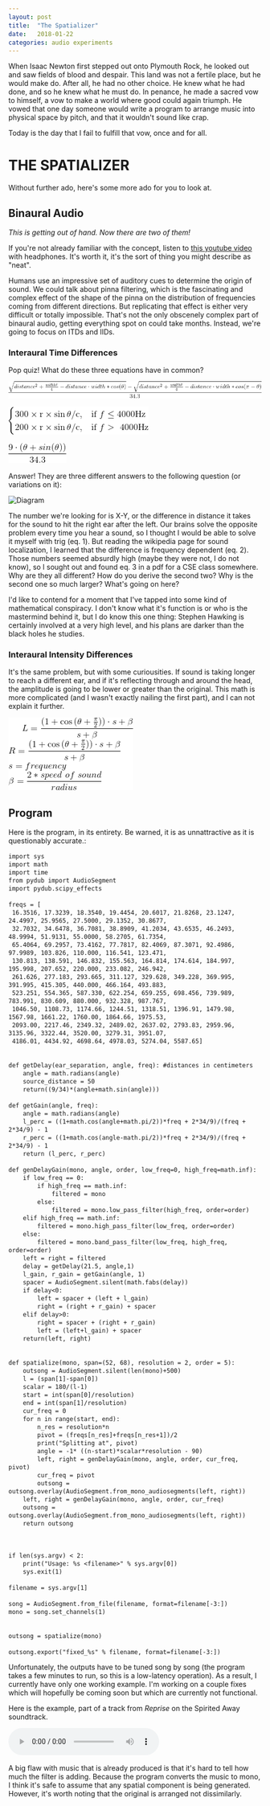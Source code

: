 ```yaml
---
layout: post
title:  "The Spatializer"
date:   2018-01-22
categories: audio experiments
---
```


When Isaac Newton first stepped out onto Plymouth Rock, he looked out and saw fields of blood and despair. This land was not a fertile place, but he would make do. After all, he had no other choice. He knew what he had done, and so he knew what he must do. In penance, he made a sacred vow to himself, a vow to make a world where good could again triumph. He vowed that one day someone would write a program to arrange music into physical space by pitch, and that it wouldn't sound like crap.

Today is the day that I fail to fulfill that vow, once and for all. 

# THE SPATIALIZER

Without further ado, here's some more ado for you to look at.

## Binaural Audio
*This is getting out of hand. Now there are two of them!*

If you're not already familiar with the concept, listen to [this youtube video](https://www.youtube.com/watch?v=IUDTlvagjJA) with headphones. It's worth it, it's the sort of thing you might describe as "neat". 

Humans use an impressive set of auditory cues to determine the origin of sound. We could talk about pinna filtering, which is the fascinating and complex effect of the shape of the pinna on the distribution of frequencies coming from different directions. But replicating that effect is either very difficult or totally impossible. That's not the only obscenely complex part of binaural audio, getting everything spot on could take months. Instead, we're going to focus on ITDs and IIDs. 

### Interaural Time Differences

Pop quiz! What do these three equations have in common?

![Eq. 1](/assets/spatializer/itd_1.gif "Ooh, math.")

![Eq. 2](/assets/spatializer/itd_2.gif "What! A piecewise equation! Gads!")

![Eq. 3](/assets/spatializer/itd_3.gif "I suppose you could cheat at this quiz by looking at the filenames in the source, but it's not a real quiz so I'm not held to the same standards. Even then, I've had quizzes count for a grade where the answer was in the source, so I'm at least operating at that level.")

Answer! They are three different answers to the following question (or variations on it):

![Diagram](/assets/spatializer/dia_1.png" "I drew this diagram about 15 times, and look at it. It's awful. I don't know what to do.")

The number we're looking for is X-Y, or the difference in distance it takes for the sound to hit the right ear after the left. Our brains solve the opposite problem every time you hear a sound, so I thought I would be able to solve it myself with trig (eq. 1). But reading the wikipedia page for sound localization, I learned that the difference is frequency dependent (eq. 2). Those numbers seemed absurdly high (maybe they were not, I do not know), so I sought out and found eq. 3 in a pdf for a CSE class somewhere. Why are they all different? How do you derive the second two? Why is the second one so much larger? What's going on here?

I'd like to contend for a moment that I've tapped into some kind of mathematical conspiracy. I don't know what it's function is or who is the mastermind behind it, but I do know this one thing: Stephen Hawking is certainly involved at a very high level, and his plans are darker than the black holes he studies.

### Interaural Intensity Differences

It's the same problem, but with some curiousities. If sound is taking longer to reach a different ear, and if it's reflecting through and around the head, the amplitude is going to be lower or greater than the original. This math is more complicated (and I wasn't exactly nailing the first part), and I can not explain it further.


![Meaningless Garbage](/assets/spatializer/iid.gif "Look! Numbers! Science!")

## Program

Here is the program, in its entirety. Be warned, it is as unnattractive as it is questionably accurate.:

~~~~ 
import sys
import math
import time
from pydub import AudioSegment
import pydub.scipy_effects

freqs = [
 16.3516, 17.3239, 18.3540, 19.4454, 20.6017, 21.8268, 23.1247, 24.4997, 25.9565, 27.5000, 29.1352, 30.8677,
 32.7032, 34.6478, 36.7081, 38.8909, 41.2034, 43.6535, 46.2493, 48.9994, 51.9131, 55.0000, 58.2705, 61.7354,
 65.4064, 69.2957, 73.4162, 77.7817, 82.4069, 87.3071, 92.4986, 97.9989, 103.826, 110.000, 116.541, 123.471,
 130.813, 138.591, 146.832, 155.563, 164.814, 174.614, 184.997, 195.998, 207.652, 220.000, 233.082, 246.942,
 261.626, 277.183, 293.665, 311.127, 329.628, 349.228, 369.995, 391.995, 415.305, 440.000, 466.164, 493.883,
 523.251, 554.365, 587.330, 622.254, 659.255, 698.456, 739.989, 783.991, 830.609, 880.000, 932.328, 987.767,
 1046.50, 1108.73, 1174.66, 1244.51, 1318.51, 1396.91, 1479.98, 1567.98, 1661.22, 1760.00, 1864.66, 1975.53,
 2093.00, 2217.46, 2349.32, 2489.02, 2637.02, 2793.83, 2959.96, 3135.96, 3322.44, 3520.00, 3279.31, 3951.07,
 4186.01, 4434.92, 4698.64, 4978.03, 5274.04, 5587.65]


def getDelay(ear_separation, angle, freq): #distances in centimeters
	angle = math.radians(angle)
	source_distance = 50
	return((9/34)*(angle+math.sin(angle)))

def getGain(angle, freq):
	angle = math.radians(angle)
	l_perc = ((1+math.cos(angle+math.pi/2))*freq + 2*34/9)/(freq + 2*34/9) - 1
	r_perc = ((1+math.cos(angle-math.pi/2))*freq + 2*34/9)/(freq + 2*34/9) - 1
	return (l_perc, r_perc)

def genDelayGain(mono, angle, order, low_freq=0, high_freq=math.inf):
	if low_freq == 0:
		if high_freq == math.inf:
			filtered = mono
		else:
			filtered = mono.low_pass_filter(high_freq, order=order)
	elif high_freq == math.inf:
		filtered = mono.high_pass_filter(low_freq, order=order)
	else:
		filtered = mono.band_pass_filter(low_freq, high_freq, order=order)
	left = right = filtered
	delay = getDelay(21.5, angle,1)
	l_gain, r_gain = getGain(angle, 1)
	spacer = AudioSegment.silent(math.fabs(delay))
	if delay<0:
		left = spacer + (left + l_gain)
		right = (right + r_gain) + spacer
	elif delay>0:
		right = spacer + (right + r_gain)
		left = (left+l_gain) + spacer
	return(left, right)


def spatialize(mono, span=(52, 68), resolution = 2, order = 5):
	outsong = AudioSegment.silent(len(mono)+500)
	l = (span[1]-span[0])
	scalar = 180/(l-1)
	start = int(span[0]/resolution)
	end = int(span[1]/resolution)
	cur_freq = 0
	for n in range(start, end):
		n_res = resolution*n
		pivot = (freqs[n_res]+freqs[n_res+1])/2
		print("Splitting at", pivot)
		angle = -1* ((n-start)*scalar*resolution - 90)
		left, right = genDelayGain(mono, angle, order, cur_freq, pivot)
		cur_freq = pivot
		outsong = outsong.overlay(AudioSegment.from_mono_audiosegments(left, right))
	left, right = genDelayGain(mono, angle, order, cur_freq)
	outsong = outsong.overlay(AudioSegment.from_mono_audiosegments(left, right))
	return outsong



if len(sys.argv) < 2:
    print("Usage: %s <filename>" % sys.argv[0])
    sys.exit(1)

filename = sys.argv[1]

song = AudioSegment.from_file(filename, format=filename[-3:])
mono = song.set_channels(1)


outsong = spatialize(mono)

outsong.export("fixed_%s" % filename, format=filename[-3:])

~~~~

Unfortunately, the outputs have to be tuned song by song (the program takes a few minutes to run, so this is a low-latency operation). As a result, I currently have only one working example. I'm working on a couple fixes which will hopefully be coming soon but which are currently not functional. 

Here is the example, part of a track from *Reprise* on the Spirited Away soundtrack.



![Hey, is this any good?](/assets/spatializer/sa.mp3 "I think it's neat anyway.")

A big flaw with music that is already produced is that it's hard to tell how much the filter is adding. Because the program converts the music to mono, I think it's safe to assume that any spatial component is being generated. However, it's worth noting that the original is arranged not dissimilarly. 